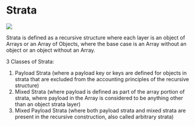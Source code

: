 # Strata

<img src='https://github.com/ItsZeusBro/Strata/blob/f969b7a2fa72b77677c2938214cd6d70c34879cd/strata.jpeg'/>

Strata is defined as a recursive structure where each layer is an object of Arrays or an Array of Objects, where the base case is an Array without an object or an object without an Array.


3 Classes of Strata:
1. Payload Strata (where a payload key or keys are defined for objects in strata that are excluded from the accounting principles of the recursive structure)
2. Mixed Strata (where payload is defined as part of the array portion of strata, where payload in the Array is considered to be anything other than an object strata layer)
3. Mixed Payload Strata (where both payload strata and mixed strata are present in the recursive construction, also called arbitrary strata)
